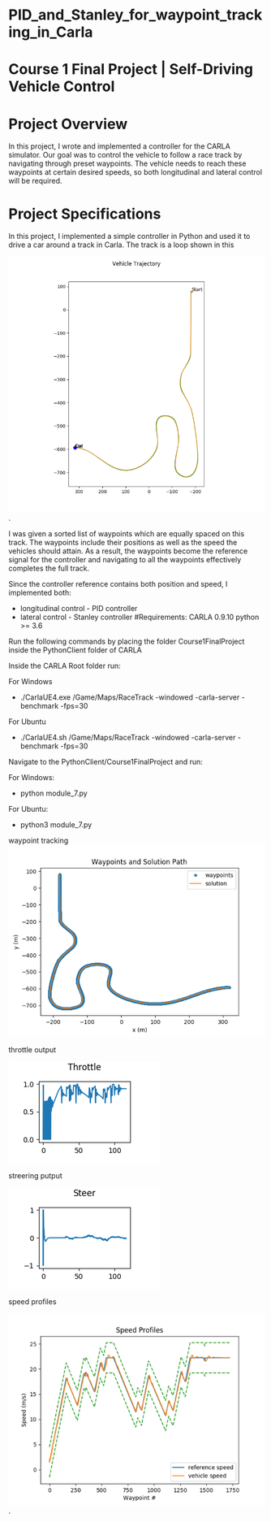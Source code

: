 # PID_and_Stanley_for_waypoint_tracking_in_Carla
# Course 1 Final Project | Self-Driving Vehicle Control
  
# Project Overview  
In this project, I wrote and implemented a controller for the CARLA simulator. Our goal was to control the vehicle to follow a race track by navigating through preset waypoints. The vehicle needs to reach these waypoints at certain desired speeds, so both longitudinal and lateral control will be required.  
  
# Project Specifications  
In this project, I implemented a simple controller in Python and used it to drive a car around a track in Carla. The track is a loop shown in this 

![](Course1FinalProject/controller_output/trajectory.png). 

I was given a sorted list of waypoints which are equally spaced on this track. The waypoints include their positions as well as the speed the vehicles should attain. As a result, the waypoints become the reference signal for the controller and navigating to all the waypoints effectively completes the full track.  
  
Since the controller reference contains both position and speed, I implemented both:
- longitudinal control - PID controller
- lateral control - Stanley controller
#Requirements:
CARLA 0.9.10
python >= 3.6


Run the following commands by placing the folder Course1FinalProject inside the PythonClient folder of CARLA


Inside the CARLA Root folder run:

For Windows
- ./CarlaUE4.exe /Game/Maps/RaceTrack -windowed -carla-server -benchmark -fps=30

For Ubuntu
- ./CarlaUE4.sh /Game/Maps/RaceTrack -windowed -carla-server -benchmark -fps=30

Navigate to the PythonClient/Course1FinalProject and run:

For Windows:
- python module_7.py

For Ubuntu:
- python3 module_7.py

waypoint tracking
![](Course1FinalProject/controller_output/Waypoints_and_Solution_path.png)

throttle output 

![](Course1FinalProject/controller_output/throttle_output.png)


streering putput

![](Course1FinalProject/controller_output/steer_output.png)

speed profiles 

![](Course1FinalProject/controller_output/Speed_Profiles.png). 
